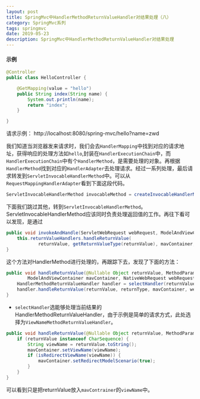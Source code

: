 ```yaml
---
layout: post
title: SpringMvc中HandlerMethodReturnValueHandler对结果处理（八）
category: SpringMvc系列
tags: springmvc
date: 2019-05-23
description: SpringMvc中HandlerMethodReturnValueHandler对结果处理
---
```


#### 示例
```java
@Controller
public class HelloController {

    @GetMapping(value = "hello")
    public String index(String name) {
        System.out.println(name);
        return "index";
    }

}
```
请求示例： http://localhost:8080/spring-mvc/hello?name=zwd

我们知道当浏览器发来请求时，我们会去`HandlerMapping`中找到对应的请求地址，获得响应的处理方法如`hello`,封装在`HandlerExecutionChain`中，而`HandlerExecutionChain`中有个`HandlerMethod`，是需要处理的对象。再根据`HandlerMethod`找到对应的`HandlerAdapter`去处理请求。经过一系列处理，最后请求转发到`ServletInvocableHandlerMethod`中。可以从`RequestMappingHandlerAdapter`看到下面这段代码。
```java
ServletInvocableHandlerMethod invocableMethod = createInvocableHandlerMethod(handlerMethod);
```
下面我们跳过其他，转到`ServletInvocableHandlerMethod`。ServletInvocableHandlerMethod应该同时负责处理返回值的工作。再往下看可以发现，是通过
```java
public void invokeAndHandle(ServletWebRequest webRequest, ModelAndViewContainer mavContainer,Object... providedArgs) throws Exception {
    this.returnValueHandlers.handleReturnValue(
            returnValue, getReturnValueType(returnValue), mavContainer, webRequest);
}
```
这个方法对HandlerMethod进行处理的，再跟踪下去，发现了下面的方法：
```java
public void handleReturnValue(@Nullable Object returnValue, MethodParameter returnType,
        ModelAndViewContainer mavContainer, NativeWebRequest webRequest) throws Exception {
    HandlerMethodReturnValueHandler handler = selectHandler(returnValue, returnType);
    handler.handleReturnValue(returnValue, returnType, mavContainer, webRequest);
}
```
* `selectHandler`选能够处理当前结果的HandlerMethodReturnValueHandler，由于示例是简单的请求方式，此处选择为`ViewNameMethodReturnValueHandler`。

```java
public void handleReturnValue(@Nullable Object returnValue, MethodParameter returnType, ModelAndViewContainer mavContainer, NativeWebRequest webRequest) throws Exception {
    if (returnValue instanceof CharSequence) {
        String viewName = returnValue.toString();
        mavContainer.setViewName(viewName);
        if (isRedirectViewName(viewName)) {
            mavContainer.setRedirectModelScenario(true);
        }
    }
}
```
可以看到只是把returnValue放入`mavContrainer`的`viewName`中。
